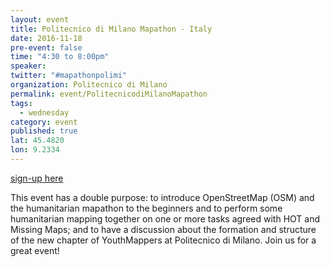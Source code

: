```yaml
---
layout: event
title: Politecnico di Milano Mapathon - Italy
date: 2016-11-18
pre-event: false
time: "4:30 to 8:00pm"
speaker: 
twitter: "#mapathonpolimi"
organization: Politecnico di Milano 
permalink: event/PolitecnicodiMilanoMapathon
tags: 
  - wednesday
category: event
published: true
lat: 45.4820
lon: 9.2334
---
```


[sign-up here](https://www.eventbrite.it/e/biglietti-mapathonpolimi-29159430642)

This event has a double purpose: to introduce OpenStreetMap (OSM) and the humanitarian mapathon to the 
beginners and to perform some humanitarian mapping together on one or more tasks agreed with HOT and 
Missing Maps; and to have a discussion about the formation and structure of the new chapter of 
YouthMappers at Politecnico di Milano. Join us for a great event!
